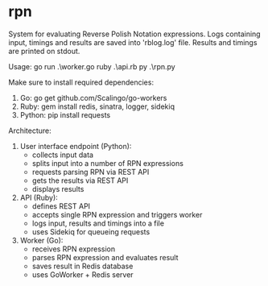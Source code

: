 # rpn
System for evaluating Reverse Polish Notation expressions.
Logs containing input, timings and results are saved into 'rblog.log' file.
Results and timings are printed on stdout. 

Usage:
go run .\worker.go
ruby .\api.rb
py .\rpn.py


Make sure to install required dependencies:
1. Go: go get github.com/Scalingo/go-workers
2. Ruby: gem install redis, sinatra, logger, sidekiq
3. Python: pip install requests


Architecture:
1. User interface endpoint (Python):
    - collects input data
    - splits input into a number of RPN expressions
    - requests parsing RPN via REST API
    - gets the results via REST API
    - displays results
2. API (Ruby):
    - defines REST API
    - accepts single RPN expression and triggers worker
    - logs input, results and timings into a file
    - uses Sidekiq for queueing requests
3. Worker (Go):
    - receives RPN expression
    - parses RPN expression and evaluates result
    - saves result in Redis database
    - uses GoWorker + Redis server